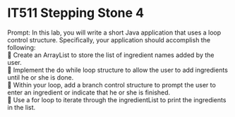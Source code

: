 # IT511 Stepping Stone 4

Prompt: In this lab, you will write a short Java application that uses a loop control structure. Specifically, your application should accomplish the following: <br>
 Create an ArrayList<String> to store the list of ingredient names added by the user. <br>
 Implement the do while loop structure to allow the user to add ingredients until he or she is done. <br>
 Within your loop, add a branch control structure to prompt the user to enter an ingredient or indicate that he or she is finished. <br>
 Use a for loop to iterate through the ingredientList to print the ingredients in the list.
